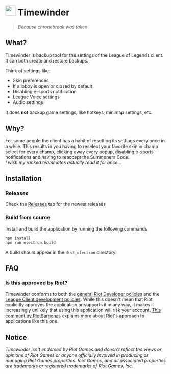 # <img src="https://user-images.githubusercontent.com/27695959/147606566-ec9b9078-e9b8-417e-ae56-cb1c6de53ea5.png" width="32"> Timewinder
>*Because chronebreak was taken*

## What?

Timewinder is backup tool for the settings of the League of Legends client.
It can both create and restore backups.

Think of settings like:
* Skin preferences
* If a lobby is open or closed by default
* Disabling e-sports notification
* League Voice settings
* Audio settings

It does **not** backup game settings, like hotkeys, minimap settings, etc.   

## Why?
For some people the client has a habit of resetting its settings every once in a while.
This results in you having to reselect your favorite skin in champ select for every champ,
clicking away every popup, disabling e-sports notifications and having to reaccept the Summoners Code. 
<br>
*I wish my ranked teammates actually read it for once...*

## Installation
### Releases
Check the [Releases](https://github.com/NoudH/timewinder/releases/) tab for the newest releases

### Build from source
Install and build the application by running the following commands
```shell
npm install
npm run electron:build
```
A build should appear in the `dist_electron` directory.

## FAQ

### Is this approved by Riot?
Timewinder conforms to both the [general Riot Developer policies](https://developer.riotgames.com/policies.html) and the [League Client development policies](https://developer.riotgames.com/league-client-apis.html).
While this doesn't mean that Riot explicitly approves the application or supports it in any way, it makes it increasingly unlikely that using this application will risk your account.
[This comment by RiotSargonas](https://www.reddit.com/r/leagueoflegends/comments/80d4r0/runebook_the_ultimate_rune_pages_manager_that_you/duv2r22/) explains more about Riot's approach to applications like this one.

## Notice
*Timewinder isn't endorsed by Riot Games and doesn't reflect the views or opinions of Riot Games or anyone officially involved in producing or managing Riot Games properties. Riot Games, and all associated properties are trademarks or registered trademarks of Riot Games, Inc.*
